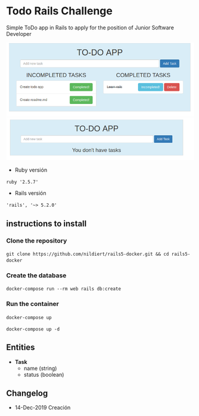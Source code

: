 # Todo Rails Challenge

Simple ToDo app in Rails to apply for the position of Junior Software Developer

![Image](https://raw.githubusercontent.com/nildiert/todo_rails_challenge/master/pics/todo_with_tasks.png)
![Image](https://raw.githubusercontent.com/nildiert/todo_rails_challenge/master/pics/you_dont_have_task.png)

* Ruby versión

`ruby '2.5.7'`

* Rails versión

`'rails', '~> 5.2.0'`

## instructions to install

### Clone the repository

`git clone https://github.com/nildiert/rails5-docker.git && cd rails5-docker`


### Create the database

`docker-compose run --rm web rails db:create`


### Run the container
`docker-compose up`

`docker-compose up -d`

## Entities

  * **Task**
    * name (string)
    * status (boolean)


## Changelog
* 14-Dec-2019 Creación
